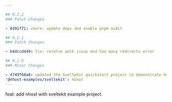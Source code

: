 ```yaml
---

## 0.2.2
### Patch Changes

- 8d91f71: chore: update deps and enable pnpm audit

## 0.2.1
### Patch Changes

- b4dccd449: fix: resolve auth issue and too many redirects error

## 0.2.0
### Minor Changes

- 4749f60a0: updated the SvelteKit quickstart project to demonstrate how to use the Nhost SDK on the server
'@nhost-examples/sveltekit': minor
---
```


feat: add nhost with sveltekit example project
